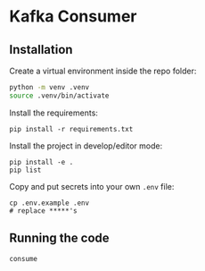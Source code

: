 # Kafka Consumer

## Installation

Create a virtual environment inside the repo folder:
```sh
python -m venv .venv
source .venv/bin/activate
```

Install the requirements:
```
pip install -r requirements.txt
```

Install the project in develop/editor mode:
```
pip install -e .
pip list
```

Copy and put secrets into your own `.env` file:
```
cp .env.example .env
# replace *****'s
```

## Running the code

```
consume
```
